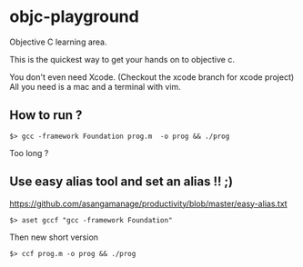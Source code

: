 # objc-playground
Objective C learning area.

This is the quickest way to get your hands on to objective c. 

You don't even need Xcode. (Checkout the xcode branch for xcode project)
All you need is a mac and a terminal with vim.

## How to run ?

```
$> gcc -framework Foundation prog.m  -o prog && ./prog
```
Too long ?

## Use easy alias tool and set an alias !! ;)

https://github.com/asangamanage/productivity/blob/master/easy-alias.txt

```
$> aset gccf "gcc -framework Foundation"
```

Then new short version
```
$> ccf prog.m -o prog && ./prog
```
